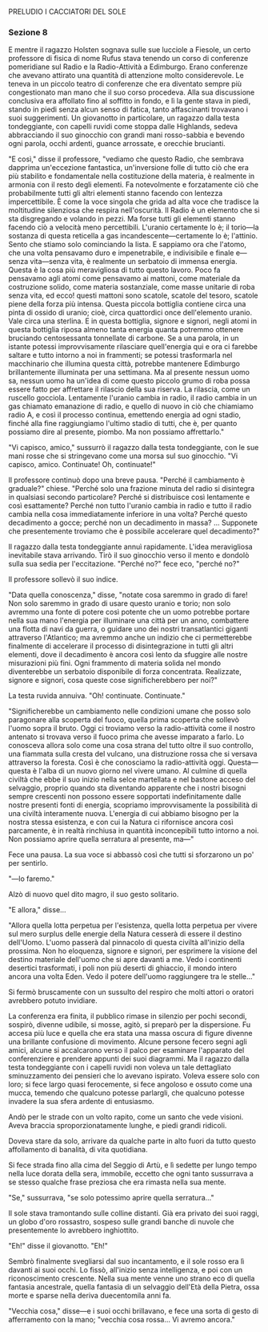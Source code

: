 PRELUDIO
I CACCIATORI DEL SOLE
### Sezione 8

E mentre il ragazzo Holsten sognava sulle sue lucciole a Fiesole, un certo professore di fisica di nome Rufus stava tenendo un corso di conferenze pomeridiane sul Radio e la Radio-Attività a Edimburgo. Erano conferenze che avevano attirato una quantità di attenzione molto considerevole. Le teneva in un piccolo teatro di conferenze che era diventato sempre più congestionato man mano che il suo corso procedeva. Alla sua discussione conclusiva era affollato fino al soffitto in fondo, e lì la gente stava in piedi, stando in piedi senza alcun senso di fatica, tanto affascinanti trovavano i suoi suggerimenti. Un giovanotto in particolare, un ragazzo dalla testa tondeggiante, con capelli ruvidi come stoppa dalle Highlands, sedeva abbracciando il suo ginocchio con grandi mani rosso-sabbia e bevendo ogni parola, occhi ardenti, guance arrossate, e orecchie brucianti.

"E così," disse il professore, "vediamo che questo Radio, che sembrava dapprima un'eccezione fantastica, un'inversione folle di tutto ciò che era più stabilito e fondamentale nella costituzione della materia, è realmente in armonia con il resto degli elementi. Fa notevolmente e forzatamente ciò che probabilmente tutti gli altri elementi stanno facendo con lentezza impercettibile. È come la voce singola che grida ad alta voce che tradisce la moltitudine silenziosa che respira nell'oscurità. Il Radio è un elemento che si sta disgregando e volando in pezzi. Ma forse tutti gli elementi stanno facendo ciò a velocità meno percettibili. L'uranio certamente lo è; il torio—la sostanza di questa reticella a gas incandescente—certamente lo è; l'attinio. Sento che stiamo solo cominciando la lista. E sappiamo ora che l'atomo, che una volta pensavamo duro e impenetrabile, e indivisibile e finale e—senza vita—senza vita, è realmente un serbatoio di immensa energia. Questa è la cosa più meravigliosa di tutto questo lavoro. Poco fa pensavamo agli atomi come pensavamo ai mattoni, come materiale da costruzione solido, come materia sostanziale, come masse unitarie di roba senza vita, ed ecco! questi mattoni sono scatole, scatole del tesoro, scatole piene della forza più intensa. Questa piccola bottiglia contiene circa una pinta di ossido di uranio; cioè, circa quattordici once dell'elemento uranio. Vale circa una sterlina. E in questa bottiglia, signore e signori, negli atomi in questa bottiglia riposa almeno tanta energia quanta potremmo ottenere bruciando centosessanta tonnellate di carbone. Se a una parola, in un istante potessi improvvisamente rilasciare quell'energia qui e ora ci farebbe saltare e tutto intorno a noi in frammenti; se potessi trasformarla nel macchinario che illumina questa città, potrebbe mantenere Edimburgo brillantemente illuminata per una settimana. Ma al presente nessun uomo sa, nessun uomo ha un'idea di come questo piccolo grumo di roba possa essere fatto per affrettare il rilascio della sua riserva. La rilascia, come un ruscello gocciola. Lentamente l'uranio cambia in radio, il radio cambia in un gas chiamato emanazione di radio, e quello di nuovo in ciò che chiamiamo radio A, e così il processo continua, emettendo energia ad ogni stadio, finché alla fine raggiungiamo l'ultimo stadio di tutti, che è, per quanto possiamo dire al presente, piombo. Ma non possiamo affrettarlo."

"Vi capisco, amico," sussurrò il ragazzo dalla testa tondeggiante, con le sue mani rosse che si stringevano come una morsa sul suo ginocchio. "Vi capisco, amico. Continuate! Oh, continuate!"

Il professore continuò dopo una breve pausa. "Perché il cambiamento è graduale?" chiese. "Perché solo una frazione minuta del radio si disintegra in qualsiasi secondo particolare? Perché si distribuisce così lentamente e così esattamente? Perché non tutto l'uranio cambia in radio e tutto il radio cambia nella cosa immediatamente inferiore in una volta? Perché questo decadimento a gocce; perché non un decadimento in massa? ... Supponete che presentemente troviamo che è possibile accelerare quel decadimento?"

Il ragazzo dalla testa tondeggiante annuì rapidamente. L'idea meravigliosa inevitabile stava arrivando. Tirò il suo ginocchio verso il mento e dondolò sulla sua sedia per l'eccitazione. "Perché no?" fece eco, "perché no?"

Il professore sollevò il suo indice.

"Data quella conoscenza," disse, "notate cosa saremmo in grado di fare! Non solo saremmo in grado di usare questo uranio e torio; non solo avremmo una fonte di potere così potente che un uomo potrebbe portare nella sua mano l'energia per illuminare una città per un anno, combattere una flotta di navi da guerra, o guidare uno dei nostri transatlantici giganti attraverso l'Atlantico; ma avremmo anche un indizio che ci permetterebbe finalmente di accelerare il processo di disintegrazione in tutti gli altri elementi, dove il decadimento è ancora così lento da sfuggire alle nostre misurazioni più fini. Ogni frammento di materia solida nel mondo diventerebbe un serbatoio disponibile di forza concentrata. Realizzate, signore e signori, cosa queste cose significherebbero per noi?"

La testa ruvida annuiva. "Oh! continuate. Continuate."

"Significherebbe un cambiamento nelle condizioni umane che posso solo paragonare alla scoperta del fuoco, quella prima scoperta che sollevò l'uomo sopra il bruto. Oggi ci troviamo verso la radio-attività come il nostro antenato si trovava verso il fuoco prima che avesse imparato a farlo. Lo conosceva allora solo come una cosa strana del tutto oltre il suo controllo, una fiammata sulla cresta del vulcano, una distruzione rossa che si versava attraverso la foresta. Così è che conosciamo la radio-attività oggi. Questa—questa è l'alba di un nuovo giorno nel vivere umano. Al culmine di quella civiltà che ebbe il suo inizio nella selce martellata e nel bastone acceso del selvaggio, proprio quando sta diventando apparente che i nostri bisogni sempre crescenti non possono essere sopportati indefinitamente dalle nostre presenti fonti di energia, scopriamo improvvisamente la possibilità di una civiltà interamente nuova. L'energia di cui abbiamo bisogno per la nostra stessa esistenza, e con cui la Natura ci rifornisce ancora così parcamente, è in realtà rinchiusa in quantità inconcepibili tutto intorno a noi. Non possiamo aprire quella serratura al presente, ma—"

Fece una pausa. La sua voce si abbassò così che tutti si sforzarono un po' per sentirlo.

"—lo faremo."

Alzò di nuovo quel dito magro, il suo gesto solitario.

"E allora," disse...

"Allora quella lotta perpetua per l'esistenza, quella lotta perpetua per vivere sul mero surplus delle energie della Natura cesserà di essere il destino dell'Uomo. L'uomo passerà dal pinnacolo di questa civiltà all'inizio della prossima. Non ho eloquenza, signore e signori, per esprimere la visione del destino materiale dell'uomo che si apre davanti a me. Vedo i continenti desertici trasformati, i poli non più deserti di ghiaccio, il mondo intero ancora una volta Eden. Vedo il potere dell'uomo raggiungere tra le stelle..."

Si fermò bruscamente con un sussulto del respiro che molti attori o oratori avrebbero potuto invidiare.

La conferenza era finita, il pubblico rimase in silenzio per pochi secondi, sospirò, divenne udibile, si mosse, agitò, si preparò per la dispersione. Fu accesa più luce e quella che era stata una massa oscura di figure divenne una brillante confusione di movimento. Alcune persone fecero segni agli amici, alcune si accalcarono verso il palco per esaminare l'apparato del conferenziere e prendere appunti dei suoi diagrammi. Ma il ragazzo dalla testa tondeggiante con i capelli ruvidi non voleva un tale dettagliato sminuzzamento dei pensieri che lo avevano ispirato. Voleva essere solo con loro; si fece largo quasi ferocemente, si fece angoloso e ossuto come una mucca, temendo che qualcuno potesse parlargli, che qualcuno potesse invadere la sua sfera ardente di entusiasmo.

Andò per le strade con un volto rapito, come un santo che vede visioni. Aveva braccia sproporzionatamente lunghe, e piedi grandi ridicoli.

Doveva stare da solo, arrivare da qualche parte in alto fuori da tutto questo affollamento di banalità, di vita quotidiana.

Si fece strada fino alla cima del Seggio di Artù, e lì sedette per lungo tempo nella luce dorata della sera, immobile, eccetto che ogni tanto sussurrava a se stesso qualche frase preziosa che era rimasta nella sua mente.

"Se," sussurrava, "se solo potessimo aprire quella serratura..."

Il sole stava tramontando sulle colline distanti. Già era privato dei suoi raggi, un globo d'oro rossastro, sospeso sulle grandi banche di nuvole che presentemente lo avrebbero inghiottito.

"Eh!" disse il giovanotto. "Eh!"

Sembrò finalmente svegliarsi dal suo incantamento, e il sole rosso era lì davanti ai suoi occhi. Lo fissò, all'inizio senza intelligenza, e poi con un riconoscimento crescente. Nella sua mente venne uno strano eco di quella fantasia ancestrale, quella fantasia di un selvaggio dell'Età della Pietra, ossa morte e sparse nella deriva duecentomila anni fa.

"Vecchia cosa," disse—e i suoi occhi brillavano, e fece una sorta di gesto di afferramento con la mano; "vecchia cosa rossa... Vi avremo ancora."
